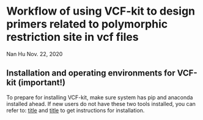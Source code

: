 # Workflow of using VCF-kit to design primers related to polymorphic restriction site in vcf files
Nan Hu
Nov. 22, 2020
## Installation and operating environments for VCF-kit (important!)
To prepare for installing VCF-kit, make sure system has pip and anaconda installed ahead. 
If new users do not have these two tools installed, you can refer to: [title](https://pip.pypa.io/en/stable/installing/) 
and [title](https://docs.anaconda.com/anaconda/install/linux/) to get instructions for installation.
